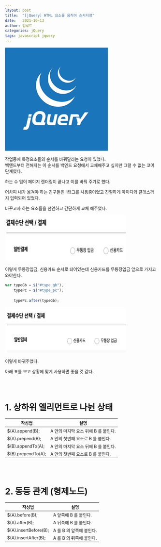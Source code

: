 ```yaml
---
layout: post
title:  "[jQuery] HTML 요소를 움직여 순서지정"
date:   2021-10-13
author: 김루트
categories: jQuery
tags: javascript jquery
---
```


<img src="/assets/jquery_logo.png" style="width:340px; height:340px">

작업중에 특정요소들의 순서를 바꿔달라는 요청이 있었다. <br/>
백엔드부터 전해지는 이 순서를 백엔드 요청에서 교체해주고 싶지만 그럴 수 없는 코어단계였다.

하는 수 업이 페이지 렌더링이 끝나고 이를 바꿔 주기로 했다.

어차피 내가 옮겨야 하는 친구들은 li태그를 사용중이었고 친절하게 아이디와 클래스까지 입력되어 있었다.

바꾸고자 하는 요소들을 선언하고 간단하게 교체 해주었다.

<img src="/assets/post/20211012_before.png" style="width:400px; height: 150px">


이렇게 무통장입금, 신용카드 순서로 되어있는데 신용카드를 무통장입금 앞으로 가지고 와야한다.



```javascript
var typeGb = $("#type_gb"),
    typePc = $("#type_pc");

    typePc.after(typeGb);
```

<img src="/assets/post/20211012_after.png" style="width:400px; height: 150px">

이렇게 바꿔주었다.

아래 표를 보고 상황에 맞게 사용하면 좋을 것 같다.

<br/>
<br/>

# 1. 상하위 엘리먼트로 나뉜 상태
|작성법|설명|
|----|----|
|$(A).append(B);| A 안의 마지막 요소 뒤에 B 를 붙인다.|
|$(A).prepend(B);| A 안의 첫번째 요소로 B 를 붙인다.|
|$(B).appendTo(A);| A 안의 마지막 요소 뒤에 B 를 붙인다.|
|$(B).prependTo(A);| A 안의 첫번째 요소로 B 를 붙인다.|

<br/>
<br/>

# 2. 동등 관계 (형제노드)
|작성법|설명|
|----|----|
|$(A).before(B);| A 앞쪽에 B 를 붙인다.|
|$(A).after(B);| A 뒤쪽에 B 를 붙인다.|
|$(A).insertBefore(B);| A 를 B 의 앞쪽에 붙인다.|
|$(A).insertAfter(B);| A 를 B 의 뒤쪽에 붙인다.|



